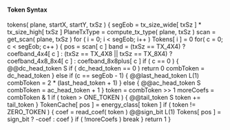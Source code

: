 #### Token Syntax

<div class="syntax">
tokens( plane, startX, startY, txSz ) {
    segEob = tx_size_wide[ txSz ] * tx_size_high[ txSz ]
    PlaneTxType = compute_tx_type( plane, txSz )
    scan = get_scan( plane, txSz )
    for ( i = 0; i < segEob; i++ )
        Tokens[ i ] = 0
    for( c = 0; c < segEob; c++ ) {
        pos = scan[ c ]
        band = (txSz == TX_4X4) ? coefband_4x4[ c ] :
                   (txSz == TX_4X8 || txSz == TX_8X4) ?
                       coefband_4x8_8x4[ c ] :
                       coefband_8x8plus[ c ]
        if ( c == 0 ) {
            @@dc_head_token                                             S
            if ( dc_head_token == 0 )
                return 0
            combToken = dc_head_token
        } else if (c == segEob - 1) {
            @@last_head_token                                           L(1)
            combToken = 2 * (last_head_token + 1)
        } else {
            @@ac_head_token                                             S
            combToken = ac_head_token + 1
        }
        token = combToken >> 1
        moreCoefs = combToken & 1
        if ( token > ONE_TOKEN ) {
            @@tail_token                                                S
            token += tail_token
        }
        TokenCache[ pos ] = energy_class[ token ]
        if ( token != ZERO_TOKEN ) {
            coef = read_coef( token )
            @@sign_bit                                                  L(1)
            Tokens[ pos ] = sign_bit ? -coef : coef
        }
        if ( !moreCoefs )
            break
    }
    return 1
}
</div>
